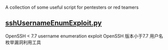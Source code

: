 A collection of some useful script for pentesters or red teamers


## [sshUsernameEnumExploit.py](https://github.com/Malayke/Scripts/tree/master/CVE-2018-15473-sshUsernameEnumExploit)

OpenSSH < 7.7 username enumeration exploit OpenSSH 版本小于7.7 用户名枚举漏洞利用工具 

